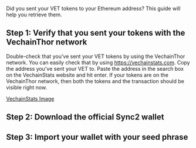 Did you sent your VET tokens to your Ethereum address? This guide will help you retrieve them.

## Step 1: Verify that you sent your tokens with the VechainThor network
Double-check that you've sent your VET tokens by using the VechainThor network. You can easily check that by using https://vechainstats.com.
Copy the address you've sent your VET to. Paste the address in the search box on the VechainStats website and hit enter.
If your tokens are on the VechainThor network, then both the tokens and the transaction should be visible right now.

[VechainStats Image](../Images/vechainstats.png)

## Step 2: Download the official Sync2 wallet

## Step 3: Import your wallet with your seed phrase
